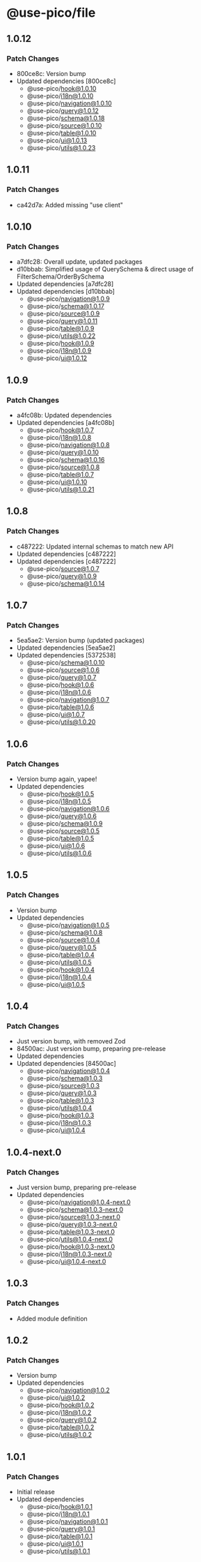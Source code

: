 # @use-pico/file

## 1.0.12

### Patch Changes

- 800ce8c: Version bump
- Updated dependencies [800ce8c]
  - @use-pico/hook@1.0.10
  - @use-pico/i18n@1.0.10
  - @use-pico/navigation@1.0.10
  - @use-pico/query@1.0.12
  - @use-pico/schema@1.0.18
  - @use-pico/source@1.0.10
  - @use-pico/table@1.0.10
  - @use-pico/ui@1.0.13
  - @use-pico/utils@1.0.23

## 1.0.11

### Patch Changes

- ca42d7a: Added missing "use client"

## 1.0.10

### Patch Changes

- a7dfc28: Overall update, updated packages
- d10bbab: Simplified usage of QuerySchema & direct usage of FilterSchema/OrderBySchema
- Updated dependencies [a7dfc28]
- Updated dependencies [d10bbab]
  - @use-pico/navigation@1.0.9
  - @use-pico/schema@1.0.17
  - @use-pico/source@1.0.9
  - @use-pico/query@1.0.11
  - @use-pico/table@1.0.9
  - @use-pico/utils@1.0.22
  - @use-pico/hook@1.0.9
  - @use-pico/i18n@1.0.9
  - @use-pico/ui@1.0.12

## 1.0.9

### Patch Changes

- a4fc08b: Updated dependencies
- Updated dependencies [a4fc08b]
  - @use-pico/hook@1.0.7
  - @use-pico/i18n@1.0.8
  - @use-pico/navigation@1.0.8
  - @use-pico/query@1.0.10
  - @use-pico/schema@1.0.16
  - @use-pico/source@1.0.8
  - @use-pico/table@1.0.7
  - @use-pico/ui@1.0.10
  - @use-pico/utils@1.0.21

## 1.0.8

### Patch Changes

- c487222: Updated internal schemas to match new API
- Updated dependencies [c487222]
- Updated dependencies [c487222]
  - @use-pico/source@1.0.7
  - @use-pico/query@1.0.9
  - @use-pico/schema@1.0.14

## 1.0.7

### Patch Changes

- 5ea5ae2: Version bump (updated packages)
- Updated dependencies [5ea5ae2]
- Updated dependencies [5372538]
  - @use-pico/schema@1.0.10
  - @use-pico/source@1.0.6
  - @use-pico/query@1.0.7
  - @use-pico/hook@1.0.6
  - @use-pico/i18n@1.0.6
  - @use-pico/navigation@1.0.7
  - @use-pico/table@1.0.6
  - @use-pico/ui@1.0.7
  - @use-pico/utils@1.0.20

## 1.0.6

### Patch Changes

- Version bump again, yapee!
- Updated dependencies
  - @use-pico/hook@1.0.5
  - @use-pico/i18n@1.0.5
  - @use-pico/navigation@1.0.6
  - @use-pico/query@1.0.6
  - @use-pico/schema@1.0.9
  - @use-pico/source@1.0.5
  - @use-pico/table@1.0.5
  - @use-pico/ui@1.0.6
  - @use-pico/utils@1.0.6

## 1.0.5

### Patch Changes

- Version bump
- Updated dependencies
  - @use-pico/navigation@1.0.5
  - @use-pico/schema@1.0.8
  - @use-pico/source@1.0.4
  - @use-pico/query@1.0.5
  - @use-pico/table@1.0.4
  - @use-pico/utils@1.0.5
  - @use-pico/hook@1.0.4
  - @use-pico/i18n@1.0.4
  - @use-pico/ui@1.0.5

## 1.0.4

### Patch Changes

- Just version bump, with removed Zod
- 84500ac: Just version bump, preparing pre-release
- Updated dependencies
- Updated dependencies [84500ac]
  - @use-pico/navigation@1.0.4
  - @use-pico/schema@1.0.3
  - @use-pico/source@1.0.3
  - @use-pico/query@1.0.3
  - @use-pico/table@1.0.3
  - @use-pico/utils@1.0.4
  - @use-pico/hook@1.0.3
  - @use-pico/i18n@1.0.3
  - @use-pico/ui@1.0.4

## 1.0.4-next.0

### Patch Changes

- Just version bump, preparing pre-release
- Updated dependencies
  - @use-pico/navigation@1.0.4-next.0
  - @use-pico/schema@1.0.3-next.0
  - @use-pico/source@1.0.3-next.0
  - @use-pico/query@1.0.3-next.0
  - @use-pico/table@1.0.3-next.0
  - @use-pico/utils@1.0.4-next.0
  - @use-pico/hook@1.0.3-next.0
  - @use-pico/i18n@1.0.3-next.0
  - @use-pico/ui@1.0.4-next.0

## 1.0.3

### Patch Changes

- Added module definition

## 1.0.2

### Patch Changes

- Version bump
- Updated dependencies
  - @use-pico/navigation@1.0.2
  - @use-pico/ui@1.0.2
  - @use-pico/hook@1.0.2
  - @use-pico/i18n@1.0.2
  - @use-pico/query@1.0.2
  - @use-pico/table@1.0.2
  - @use-pico/utils@1.0.2

## 1.0.1

### Patch Changes

- Initial release
- Updated dependencies
  - @use-pico/hook@1.0.1
  - @use-pico/i18n@1.0.1
  - @use-pico/navigation@1.0.1
  - @use-pico/query@1.0.1
  - @use-pico/table@1.0.1
  - @use-pico/ui@1.0.1
  - @use-pico/utils@1.0.1
